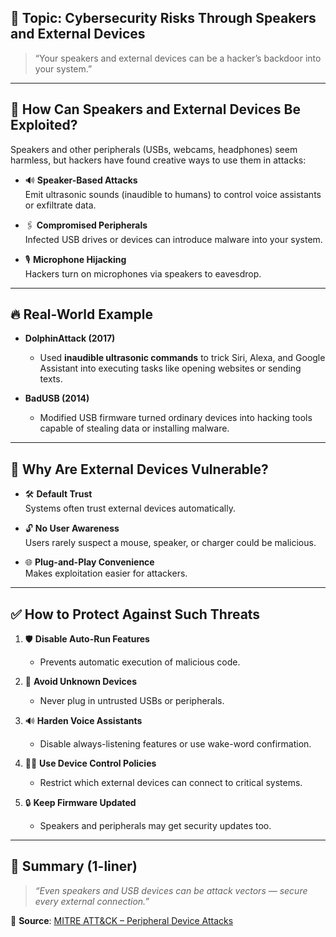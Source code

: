 ## 📌 Topic: Cybersecurity Risks Through Speakers and External Devices

> “Your speakers and external devices can be a hacker’s backdoor into your system.”

---

## 🧠 How Can Speakers and External Devices Be Exploited?

Speakers and other peripherals (USBs, webcams, headphones) seem harmless, but hackers have found creative ways to use them in attacks:  

- 🔊 **Speaker-Based Attacks**  
  Emit ultrasonic sounds (inaudible to humans) to control voice assistants or exfiltrate data.  

- 🖇️ **Compromised Peripherals**  
  Infected USB drives or devices can introduce malware into your system.  

- 🎙️ **Microphone Hijacking**  
  Hackers turn on microphones via speakers to eavesdrop.  

---

## 🔥 Real-World Example

- **DolphinAttack (2017)**  
  - Used **inaudible ultrasonic commands** to trick Siri, Alexa, and Google Assistant into executing tasks like opening websites or sending texts.  

- **BadUSB (2014)**  
  - Modified USB firmware turned ordinary devices into hacking tools capable of stealing data or installing malware.  

---

## 🚨 Why Are External Devices Vulnerable?

- 🛠️ **Default Trust**  
  Systems often trust external devices automatically.  

- 🔓 **No User Awareness**  
  Users rarely suspect a mouse, speaker, or charger could be malicious.  

- 🌐 **Plug-and-Play Convenience**  
  Makes exploitation easier for attackers.  

---

## ✅ How to Protect Against Such Threats

1. 🛡️ **Disable Auto-Run Features**  
   - Prevents automatic execution of malicious code.  

2. 🚫 **Avoid Unknown Devices**  
   - Never plug in untrusted USBs or peripherals.  

3. 🔊 **Harden Voice Assistants**  
   - Disable always-listening features or use wake-word confirmation.  

4. 🧑‍💻 **Use Device Control Policies**  
   - Restrict which external devices can connect to critical systems.  

5. 🔒 **Keep Firmware Updated**  
   - Speakers and peripherals may get security updates too.  

---

## 📌 Summary (1-liner)

> *“Even speakers and USB devices can be attack vectors — secure every external connection.”*

🔗 **Source**: [MITRE ATT&CK – Peripheral Device Attacks](https://attack.mitre.org/techniques/T1200/)


